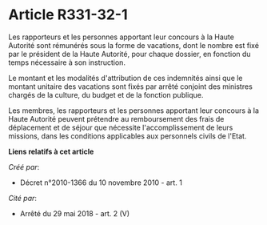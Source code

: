 # Article R331-32-1

Les rapporteurs et les personnes apportant leur concours à la Haute Autorité sont rémunérés sous la forme de vacations, dont
le nombre est fixé par le président de la Haute Autorité, pour chaque dossier, en fonction du temps nécessaire à son
instruction. 

Le montant et les modalités d'attribution de ces indemnités ainsi que le montant unitaire des vacations sont fixés par arrêté
conjoint des ministres chargés de la culture, du budget et de la fonction publique. 

Les membres, les rapporteurs et les personnes apportant leur concours à la Haute Autorité peuvent prétendre au remboursement
des frais de déplacement et de séjour que nécessite l'accomplissement de leurs missions, dans les conditions applicables aux
personnels civils de l'Etat.

**Liens relatifs à cet article**

_Créé par_:

  - Décret n°2010-1366 du 10 novembre 2010 - art. 1

_Cité par_:

  - Arrêté du 29 mai 2018 - art. 2 (V)
